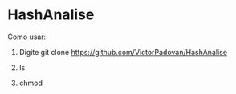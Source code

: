 # HashAnalise

Como usar:

1) Digite git clone https://github.com/VictorPadovan/HashAnalise

2) ls

3) chmod 
